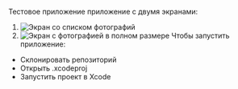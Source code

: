 Тестовое приложение приложение с двумя экранами:
1. ![Экран со списком фотографий](https://disk.yandex.ru/i/7LI51dtLwtNK_A)
2. ![Экран с фотографией в полном размере](https://disk.yandex.ru/i/rCRPRiE3POsEXw)
Чтобы запустить приложение:
- Склонировать репозиторий
- Открыть .xcodeproj
- Запустить проект в Xcode
